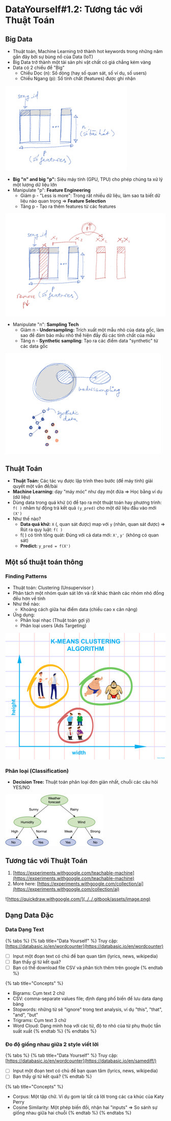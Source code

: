 # DataYourself\#1.2: Tương tác với Thuật Toán

## Big Data

* Thuật toán, Machine Learning trở thành hot keywords trong những năm gần đây bởi sự bùng nổ của Data \(IoT\)
* Big Data trở thành một tài sản phi vật chất có giá chẳng kém vàng
* Data có 2 chiều để "Big"
  * Chiều Dọc \(n\): Số dòng \(hay số quan sát, số ví dụ, số users\)
  * Chiều Ngang \(p\): Số tính chất \(features\) được ghi nhận 

![](../../.gitbook/assets/image%20%2812%29.png)

* **Big "n" and big "p":** Siêu máy tính \(GPU, TPU\) cho phép chúng ta xử lý một lượng dữ liệu lớn
* Manipulate "p": **Feature Engineering** 
  * Giảm p - "Less is more": Trong rất nhiều dữ liệu, làm sao ta biết dữ liệu nào quan trọng =&gt; **Feature Selection** 
  * Tăng p - Tạo ra thêm features từ các features 

![](../../.gitbook/assets/image%20%2810%29.png)

* Manipulate "n": **Sampling Tech**
  * Giảm n - **Undersampling:** Trích xuất một mẫu nhỏ của data gốc, làm sao để đảm bảo mẫu nhỏ thể hiện đầy đủ các tính chất của mẫu 
  * Tăng n - **Synthetic sampling**: Tạo ra các điểm data "synthetic" từ các data gốc

![](../../.gitbook/assets/image%20%2811%29.png)

## Thuật Toán

* **Thuật Toán:** Các tác vụ được lập trình theo bước \(để máy tính\) giải quyết một vấn đề/bài 
* **Machine Learning:** dạy "máy móc" như dạy một đứa =&gt; Học bằng ví dụ \(dữ liệu\)
* Dùng data trong quá khứ \(`X`\) để tạo ra một thuật toán hay phương trình: `f( )` nhằm tự động trả kết quả `(y_pred)` cho một dữ liệu đầu vào mới `(X')`
* Như thế nào?
  * **Data quá khứ:** `X` \(, quan sát được\) map với `y` \(nhãn, quan sát được\) =&gt; Rút ra quy luật: `f( )`
  * f\( \) có tính tổng quát: Đúng với cả data mới: `X'`, `y'` \(không có quan sát\)
  * **Predict:** `y_pred = f(X')`   

## Một số thuật toán thông 

### Finding Patterns

* Thuật toán: Clustering \(Unsupervisor \)
* Phân tách một nhóm quán sát lớn và rất khác  thành các nhóm nhỏ đồng đều hơn về tính 
* Như thế nào: 
  * Khoảng cách giữa hai điểm data \(chiều cao x cân nặng\)
* Ứng dụng:
  * Phân loại nhạc \(Thuật toán gợi ý\)
  * Phân loại users \(Ads Targeting\)

![](../../.gitbook/assets/image%20%2814%29.png)

### Phân loại \(Classification\)

* **Decision Tree:** Thuật toán phân loại đơn giản nhất, chuỗi các câu hỏi YES/NO 

![](../../.gitbook/assets/image%20%2813%29.png)

## Tương tác với Thuật Toán

1. [https://experiments.withgoogle.com/teachable-machine](https://experiments.withgoogle.com/teachable-machine)
2. More here: [https://experiments.withgoogle.com/collection/ai](https://experiments.withgoogle.com/collection/ai)

![https://quickdraw.withgoogle.com/](../../.gitbook/assets/image.png)

## Dạng Data Đặc 

### Data Dạng Text 

{% tabs %}
{% tab title="Data Yourself" %}
Truy cập: [https://databasic.io/en/wordcounter](https://databasic.io/en/wordcounter)

* [ ] Input một đoạn text có chủ đề bạn quan tâm \(lyrics, news, wikipedia\)
* [ ] Bạn thấy gì từ kết quả?
* [ ] Bạn có thể download file CSV và phân tích thêm trên google 
{% endtab %}

{% tab title="Concepts" %}
* Bigrams: Cụm text 2 chữ
* CSV: comma-separate values file; định dạng phố biến để lưu data dạng bảng 
* Stopwords: những từ sẽ "ignore" trong text analysis, ví dụ "this", "that", "and", "but"
* Trigrams: Cụm text 3 chữ
* Word Cloud: Dạng minh hoạ với các từ, độ to nhỏ của từ phụ thuộc tần suất xuất 
{% endtab %}
{% endtabs %}

### Đo độ giống nhau giữa 2 style viết lời 

{% tabs %}
{% tab title="Data Yourself" %}
Truy cập: [https://databasic.io/en/wordcounter](https://databasic.io/en/samediff/)

* [ ] Input một đoạn text có chủ đề bạn quan tâm \(lyrics, news, wikipedia\)
* [ ] Bạn thấy gì từ kết quả?
{% endtab %}

{% tab title="Concepts" %}
* Corpus: Một tập chữ. Ví dụ gom lại tất cả lời trong các ca khúc của Katy Perry
* Cosine Similarity: Một phép biến đổi, nhận hai "inputs" =&gt; So sánh sự giống nhau giữa hai chuỗi 
{% endtab %}
{% endtabs %}

